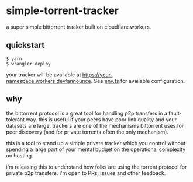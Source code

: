 # simple-torrent-tracker

a super simple bittorrent tracker built on cloudflare workers.

## quickstart

```
$ yarn
$ wrangler deploy
```

your tracker will be available at https://your-namespace.workers.dev/announce.
See [env.ts](./src/workers/env.ts) for available configuration.

## why

the bittorrent protocol is a great tool for handling p2p transfers in a
fault-tolerant way. this is useful if your peers have poor link quality and your
datasets are large. trackers are one of the mechanisms bittorrent uses for peer
discovery (and for private torrents often the only mechanism).

this is a tool to stand up a simple private tracker which you control without
spending a large part of your mental budget on the operational complexity on
hosting.

i'm releasing this to understand how folks are using the torrent protocol for
private p2p transfers. i'm open to PRs, issues and other feedback.
